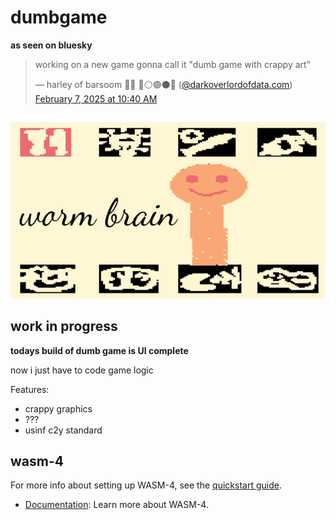 # dumbgame

__as seen on bluesky__

<blockquote class="bluesky-embed" data-bluesky-uri="at://did:plc:gi23djbyhqpx2ykajeuzzy3d/app.bsky.feed.post/3lhmasi4fes2z" data-bluesky-cid="bafyreihnzacm36wqkuj6tph4eq4wl6qrb4qynlv3soywyfrg3xihg54gvy"><p lang="en">working on a new game gonna call it &quot;dumb game with crappy art&quot;</p>&mdash; harley of barsoom 🏳️‍⚧️ 🔴⚪️🟣⚫️🔵 (<a href="https://bsky.app/profile/did:plc:gi23djbyhqpx2ykajeuzzy3d?ref_src=embed">@darkoverlordofdata.com</a>) <a href="https://bsky.app/profile/did:plc:gi23djbyhqpx2ykajeuzzy3d/post/3lhmasi4fes2z?ref_src=embed">February 7, 2025 at 10:40 AM</a></blockquote>


## 
![alt use-case](https://github.com/darkoverlordofdata/dumbgame/blob/main/Resources/thumbnail.png?raw=true)

## work in progress
__todays build of dumb game is UI complete__

now i just have to code game logic

Features:
- crappy graphics
- ???
- usinf c2y standard



## wasm-4

For more info about setting up WASM-4, see the [quickstart guide](https://wasm4.org/docs/getting-started/setup?code-lang=c#quickstart).
- [Documentation](https://wasm4.org/docs): Learn more about WASM-4.

